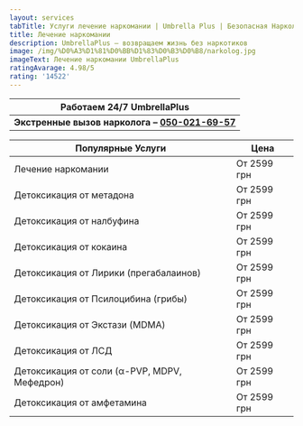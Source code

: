 ```yaml
---
layout: services
tabTitle: Услуги лечение наркомании | Umbrella Plus | Безопасная Наркология
title: Лечение наркомании
description: UmbrellaPlus — возвращаем жизнь без наркотиков
image: /img/%D0%A3%D1%81%D0%BB%D1%83%D0%B3%D0%B8/narkolog.jpg
imageText: Лечение наркомании UmbrellaPlus
ratingAvarage: 4.98/5
rating: '14522'
---
```


| Работаем 24/7 UmbrellaPlus                                       |
| ---------------------------------------------------------------- |
| **Экстренные вызов нарколога – [050-021-69-57](tel:0500216957)** |

| Популярные Услуги                            | Цена        |
| -------------------------------------------- | ----------- |
| Лечение наркомании                           | От 2599 грн |
| Детоксикация от метадона                     | От 2599 грн |
| Детоксикация от налбуфина                    | От 2599 грн |
| Детоксикация от кокаина                      | От 2599 грн |
| Детоксикация от Лирики (прегабалаинов)       | От 2599 грн |
| Детоксикация от Псилоцибина (грибы)          | От 2599 грн |
| Детоксикация от Экстази (MDMA)               | От 2599 грн |
| Детоксикация от ЛСД                          | От 2599 грн |
| Детоксикация от соли (α-PVP, MDPV, Мефедрон) | От 2599 грн |
| Детоксикация от амфетамина                   | От 2599 грн |
